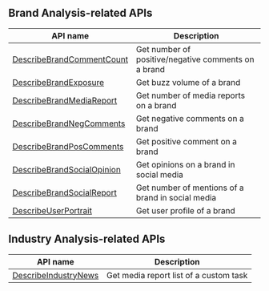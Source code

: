 ## Brand Analysis-related APIs

| API name | Description |
|---------|---------|
| [DescribeBrandCommentCount](/document/api/853/18399) | Get number of positive/negative comments on a brand |
| [DescribeBrandExposure](/document/api/853/18398) | Get buzz volume of a brand |
| [DescribeBrandMediaReport](/document/api/853/18397) | Get number of media reports on a brand|
| [DescribeBrandNegComments](/document/api/853/18396) | Get negative comments on a brand |
| [DescribeBrandPosComments](/document/api/853/18395) | Get positive comment on a brand |
| [DescribeBrandSocialOpinion](/document/api/853/18394) | Get opinions on a brand in social media |
| [DescribeBrandSocialReport](/document/api/853/18393) | Get number of mentions of a brand in social media |
| [DescribeUserPortrait](/document/api/853/18392) | Get user profile of a brand |

## Industry Analysis-related APIs

| API name | Description |
|---------|---------|
| [DescribeIndustryNews](/document/api/853/18401) | Get media report list of a custom task |


